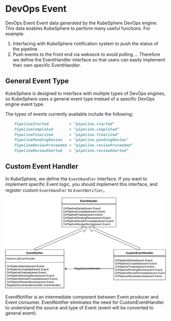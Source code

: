 # DevOps Event

DevOps Event Event data generated by the KubeSphere DevOps engine.
This data enables KubeSphere to perform many useful functions. 
For example: 
1. Interfacing with KubeSphere notification system to push the status of the pipeline 
2. Push events to the front end via websock to avoid polling ...
Therefore we define the EventHandler interface so that users can easily implement their own specific EventHandler.


## General Event Type

KubeSphere is designed to interface with multiple types of DevOps engines, 
so KubeSphere uses a general event type instead of a specific DevOps engine event type.


The types of events currently available include the following:
```markdown
	PipelineStarted         = "pipeline.started"
	PipelineCompleted       = "pipeline.completed"
	PipelineFinalized       = "pipeline.finalized"
	PipelinePendingReview   = "pipeline.pendingReview"
	PipelineReviewProceeded = "pipeline.reviewProceeded"
	PipelineReviewAborted   = "pipeline.reviewAborted"
```

## Custom Event Handler

In KubeSphere, we define the `EventHandler` interface. 
If you want to implement specific Event logic, you should implement this interface,
and register custom `EventHandler` to `EventNotifier`。

![Event Handler](images/devops-event.svg)

EventNotifier is an intermediate component between Event producer and Event consumer. 
EventNotifier eliminates the need for CustomEventHandler to understand the source and type of Event (event will be converted to general event).

